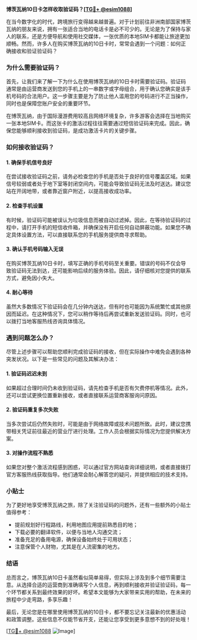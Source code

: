 **博茨瓦纳10日卡怎样收取验证码？[[TG💪+ @esim1088](https://t.me/s/esim1088)]**

在当今数字化的时代，跨境旅行变得越来越普遍。对于计划前往非洲南部国家博茨瓦纳的朋友来说，拥有一张适合当地的电话卡是必不可少的。无论是为了保持与家人的联系，还是方便导航和使用社交媒体，一张优质的本地SIM卡都能让旅途更加顺畅。然而，许多人在购买博茨瓦纳的10日卡时，常常会遇到一个问题：如何正确接收和验证验证码？

### 为什么需要验证码？

首先，让我们来了解一下为什么在使用博茨瓦纳的10日卡时需要验证码。验证码通常是由运营商发送到您的手机上的一串数字或字母组合，用于确认您确实是该手机号码的合法用户。这一步骤主要是为了防止他人滥用您的号码进行不正当操作，同时也是保障您账户安全的重要环节。

在博茨瓦纳，由于国际漫游费用较高且网络环境复杂，许多游客会选择在当地购买一张本地SIM卡。而这张卡的激活过程往往需要通过短信验证码来完成。因此，确保您能够顺利接收到验证码，是成功激活卡片的关键步骤。

### 如何接收验证码？

#### 1. 确保手机信号良好

在尝试接收验证码之前，请务必检查您的手机是否处于良好的信号覆盖区域。如果信号较弱或者处于地下室等封闭空间内，可能会导致验证码无法及时送达。建议您站在开阔地带，或者靠近窗户附近，以提高接收成功率。

#### 2. 检查手机设置

有时候，验证码可能被误认为垃圾信息而被自动过滤掉。因此，在等待验证码的过程中，请打开手机的短信收件箱，并确保没有开启任何自动屏蔽功能。如果您不确定具体设置方法，可以直接联系您的手机服务提供商寻求帮助。

#### 3. 确认手机号码输入无误

在购买博茨瓦纳10日卡时，填写正确的手机号码至关重要。错误的号码不仅会导致验证码无法到达，还可能影响后续的服务体验。因此，请仔细核对您提供的联系方式，避免因小失大。

#### 4. 耐心等待

虽然大多数情况下验证码会在几分钟内送达，但有时也可能因为系统繁忙或其他原因而延迟。在这种情况下，您可以稍作等待后再尝试重新发送验证码。同时，也可以拨打当地客服热线咨询具体情况。

### 遇到问题怎么办？

尽管上述步骤可以帮助您顺利完成验证码的接收，但在实际操作中难免会遇到各种突发状况。以下是一些常见的问题及其解决办法：

#### 1. 验证码迟迟未到

如果超过合理时间仍未收到验证码，请先检查手机是否有欠费停机等情况。此外，还可以尝试更换位置重新接收，或者直接联系运营商客服询问原因。

#### 2. 验证码重复多次失败

当多次尝试后仍然失败时，可能是由于网络故障或技术问题所致。此时，建议您携带相关凭证前往最近的营业厅进行处理。工作人员会根据实际情况为您提供解决方案。

#### 3. 对操作流程不熟悉

如果您对整个激活流程感到困惑，可以通过官方网站查询详细说明，或者直接拨打官方客服热线获取指导。他们通常会耐心解答您的疑问，并提供相应的技术支持。

### 小贴士

为了更好地享受博茨瓦纳之旅，除了关注验证码的问题外，还有一些额外的小贴士值得参考：

- 提前规划好行程路线，利用地图应用提前熟悉目的地；
- 下载必要的翻译软件，以便与当地人沟通交流；
- 准备充足的备用电源，确保设备始终处于可用状态；
- 注意保管个人财物，尤其是在人流密集的地方。

### 结语

总而言之，博茨瓦纳10日卡虽然看似简单易得，但实际上涉及到多个细节需要注意。从选择合适的运营商到准确填写个人信息，再到顺利接收并验证验证码，每一个环节都关系到最终效果的好坏。希望本文能够为大家带来实用的帮助，在未来的旅程中少走弯路，多享乐趣！

最后，无论您是在哪里使用博茨瓦纳的10日卡，都不要忘记关注最新的优惠活动和政策调整。这些信息不仅能节省开支，还能让您享受到更多意想不到的好处哦！

[[TG💪+ @esim1088](https://t.me/s/esim1088) ![Image](https://i.postimg.cc/4NQfJmqS/Snipaste-2025-05-13-00-14-12.png)]